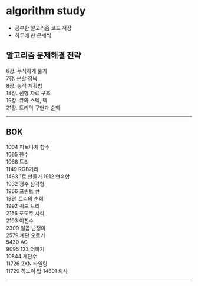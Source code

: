 # algorithm study
- 공부한 알고리즘 코드 저장  
- 하루에 한 문제씩
  
## 알고리즘 문제해결 전략

6장. 무식하게 풀기  
7장. 분할 정복  
8장. 동적 계획법  
18장. 선형 자료 구조  
19장. 큐와 스텍, 덱  
21장. 트리의 구현과 순회  

---
## BOK
  
1004 피보나치 함수  
1065 한수  
1068 트리  
1149 RGB거리  
1463 1로 만들기
1912 연속합  
1932 정수 삼각형  
1966 프린트 큐  
1991 트리의 순회  
1992 쿼드 트리  
2156 포도주 시식  
2193 이친수  
2309 일곱 난쟁이  
2579 계단 오르기  
5430 AC  
9095 123 더하기  
10844 계단수  
11726 2XN 타일링  
11729 하노이 탑
14501 퇴사  

---
